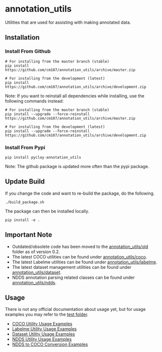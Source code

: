 # annotation_utils
Utilities that are used for assisting with making annotated data.

## Installation
### Install From Github

```console
# For installing from the master branch (stable)
pip install https://github.com/cm107/annotation_utils/archive/master.zip

# For installing from the development (latest)
pip install https://github.com/cm107/annotation_utils/archive/development.zip
```

Note: If you want to reinstall all dependencies while installing, use the following commands instead:
```console
# For installing from the master branch (stable)
pip install --upgrade --force-reinstall https://github.com/cm107/annotation_utils/archive/master.zip

# For installing from the development (latest)
pip install --upgrade --force-reinstall https://github.com/cm107/annotation_utils/archive/development.zip
```

### Install From Pypi
```console
pip install pyclay-annotation_utils
```

Note: The github package is updated more often than the pypi package.

## Update Build
If you change the code and want to re-build the package, do the following.

```console
./build_package.sh
```

The package can then be installed locally.
```console
pip install -e .
```

## Important Note
* Outdated/obsolete code has been moved to the [annotation_utils/old](annotation_utils/old) folder as of version 0.2.
* The latest COCO utilities can be found under [annotation_utils/coco](annotation_utils/coco).
* The latest Labelme utilities can be found under [annotation_utils/labelme](annotation_utils/labelme).
* The latest dataset management utilities can be found under [annotation_utils/dataset](annotation_utils/dataset).
* NDDS annotation parsing related classes can be found under [annotation_utils/ndds](annotation_utils/ndds).

## Usage
There is not any official documentation about usage yet, but for usage examples you may refer to the [test folder](test).
* [COCO Utility Usage Examples](test/coco)
* [Labelme Utility Usage Examples](test/labelme)
* [Dataset Utility Usage Examples](test/dataset)
* [NDDS Utility Usage Examples](test/ndds)
* [NDDS to COCO Conversion Examples](test/ndds2coco)